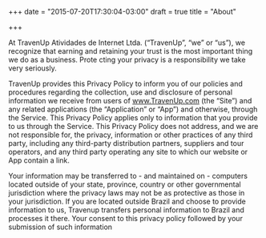 +++
date = "2015-07-20T17:30:04-03:00"
draft = true
title = "About"

+++

At TravenUp Atividades de Internet Ltda. (“TravenUp”, “we” or “us”), we recognize that earning and retaining your trust is the most important thing we do as a business. Prote cting your privacy is a responsibility we take very seriously. 

TravenUp provides this Privacy Policy to inform you of our policies and procedures regarding the collection, use and disclosure of personal information we receive from users of www.TravenUp.com (the “Site”) and any related applications (the “Application” or “App”) and otherwise, through the Service. This Privacy Policy applies only to information that you provide to us through the Service. This Privacy Policy does not address, and we are not responsible for, the privacy, information or other practices of any third party, including any third-party distribution partners, suppliers and tour operators, and any third party operating any site to which our website or App contain a link. 

Your information may be transferred to - and maintained on - computers located outside of your state, province, country or other governmental jurisdiction where the privacy laws may not be as protective as those in your jurisdiction. If you are located outside Brazil and choose to provide information to us, Travenup transfers personal information to Brazil and processes it there. Your consent to this privacy policy followed by your submission of such information


